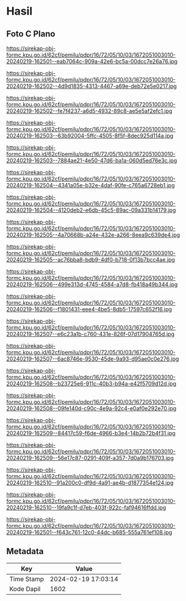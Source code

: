 # Hasil

## Foto C Plano

https://sirekap-obj-formc.kpu.go.id/62cf/pemilu/pdpr/16/72/05/10/03/1672051003010-20240219-162501--eab7064c-909a-42e6-bc5a-00dcc7e26a76.jpg

https://sirekap-obj-formc.kpu.go.id/62cf/pemilu/pdpr/16/72/05/10/03/1672051003010-20240219-162502--4d9d1835-4313-4467-a69e-deb72e5e0217.jpg

https://sirekap-obj-formc.kpu.go.id/62cf/pemilu/pdpr/16/72/05/10/03/1672051003010-20240219-162502--fe7f4237-a6d5-4932-89c8-ae5e5af2efc1.jpg

https://sirekap-obj-formc.kpu.go.id/62cf/pemilu/pdpr/16/72/05/10/03/1672051003010-20240219-162503--63b92004-5ffc-4505-8f5f-8dec925d114a.jpg

https://sirekap-obj-formc.kpu.go.id/62cf/pemilu/pdpr/16/72/05/10/03/1672051003010-20240219-162503--7884ae21-4e50-47d6-ba1a-060d5ed76e3c.jpg

https://sirekap-obj-formc.kpu.go.id/62cf/pemilu/pdpr/16/72/05/10/03/1672051003010-20240219-162504--4341a05e-b32e-4daf-90fe-c765a6728eb1.jpg

https://sirekap-obj-formc.kpu.go.id/62cf/pemilu/pdpr/16/72/05/10/03/1672051003010-20240219-162504--4120deb2-e6db-45c5-89ac-09a331b14179.jpg

https://sirekap-obj-formc.kpu.go.id/62cf/pemilu/pdpr/16/72/05/10/03/1672051003010-20240219-162505--4a70668b-a24e-432e-a266-8eea9c639de4.jpg

https://sirekap-obj-formc.kpu.go.id/62cf/pemilu/pdpr/16/72/05/10/03/1672051003010-20240219-162505--ac76bba8-bdb9-4df0-b718-0f13b7bcc4ae.jpg

https://sirekap-obj-formc.kpu.go.id/62cf/pemilu/pdpr/16/72/05/10/03/1672051003010-20240219-162506--499e313d-4745-4584-a7d8-fb418a49b344.jpg

https://sirekap-obj-formc.kpu.go.id/62cf/pemilu/pdpr/16/72/05/10/03/1672051003010-20240219-162506--f1801431-eee4-4be5-8db5-17597c652f16.jpg

https://sirekap-obj-formc.kpu.go.id/62cf/pemilu/pdpr/16/72/05/10/03/1672051003010-20240219-162507--e6c23a1b-c760-431e-826f-07d17904765d.jpg

https://sirekap-obj-formc.kpu.go.id/62cf/pemilu/pdpr/16/72/05/10/03/1672051003010-20240219-162507--6ac8746e-9530-45de-9a93-d95ae0c0e276.jpg

https://sirekap-obj-formc.kpu.go.id/62cf/pemilu/pdpr/16/72/05/10/03/1672051003010-20240219-162508--b23725e6-911c-40b3-b94a-e42f5709d12d.jpg

https://sirekap-obj-formc.kpu.go.id/62cf/pemilu/pdpr/16/72/05/10/03/1672051003010-20240219-162508--09fe140d-c90c-4e9a-92c4-e0af0e292e70.jpg

https://sirekap-obj-formc.kpu.go.id/62cf/pemilu/pdpr/16/72/05/10/03/1672051003010-20240219-162509--84417c59-f6de-4966-b3e4-14b2b72b4f31.jpg

https://sirekap-obj-formc.kpu.go.id/62cf/pemilu/pdpr/16/72/05/10/03/1672051003010-20240219-162509--56e17c87-0291-409f-a357-7d0a9b176703.jpg

https://sirekap-obj-formc.kpu.go.id/62cf/pemilu/pdpr/16/72/05/10/03/1672051003010-20240219-162510--91a200c0-df9d-4a91-ae4b-d1877354e124.jpg

https://sirekap-obj-formc.kpu.go.id/62cf/pemilu/pdpr/16/72/05/10/03/1672051003010-20240219-162510--19fa9c1f-d7eb-403f-922c-faf94616ffdd.jpg

https://sirekap-obj-formc.kpu.go.id/62cf/pemilu/pdpr/16/72/05/10/03/1672051003010-20240219-162501--f643c761-12c0-44dc-b685-555a761ef108.jpg


## Metadata

| Key        | Value               |
| ---------- | ------------------- |
| Time Stamp | 2024-02-19 17:03:14 |
| Kode Dapil | 1602                |



